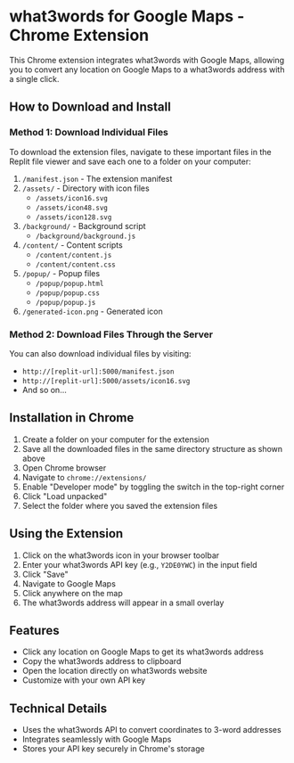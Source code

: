 # what3words for Google Maps - Chrome Extension

This Chrome extension integrates what3words with Google Maps, allowing you to convert any location on Google Maps to a what3words address with a single click.

## How to Download and Install

### Method 1: Download Individual Files

To download the extension files, navigate to these important files in the Replit file viewer and save each one to a folder on your computer:

1. `/manifest.json` - The extension manifest
2. `/assets/` - Directory with icon files
   - `/assets/icon16.svg`
   - `/assets/icon48.svg`
   - `/assets/icon128.svg`
3. `/background/` - Background script
   - `/background/background.js`
4. `/content/` - Content scripts
   - `/content/content.js`
   - `/content/content.css`
5. `/popup/` - Popup files
   - `/popup/popup.html`
   - `/popup/popup.css`
   - `/popup/popup.js`
6. `/generated-icon.png` - Generated icon

### Method 2: Download Files Through the Server

You can also download individual files by visiting:
- `http://[replit-url]:5000/manifest.json`
- `http://[replit-url]:5000/assets/icon16.svg`
- And so on...

## Installation in Chrome

1. Create a folder on your computer for the extension
2. Save all the downloaded files in the same directory structure as shown above
3. Open Chrome browser
4. Navigate to `chrome://extensions/`
5. Enable "Developer mode" by toggling the switch in the top-right corner
6. Click "Load unpacked"
7. Select the folder where you saved the extension files

## Using the Extension

1. Click on the what3words icon in your browser toolbar
2. Enter your what3words API key (e.g., `Y2DE0YWC`) in the input field
3. Click "Save"
4. Navigate to Google Maps
5. Click anywhere on the map
6. The what3words address will appear in a small overlay

## Features

- Click any location on Google Maps to get its what3words address
- Copy the what3words address to clipboard
- Open the location directly on what3words website
- Customize with your own API key

## Technical Details

- Uses the what3words API to convert coordinates to 3-word addresses
- Integrates seamlessly with Google Maps
- Stores your API key securely in Chrome's storage